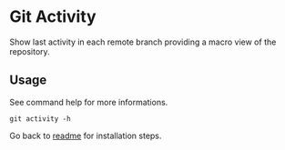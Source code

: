 # Git Activity

Show last activity in each remote branch providing a macro view of the repository.

## Usage
See command help for more informations.
```
git activity -h
```

Go back to [readme](../README.md) for installation steps.

